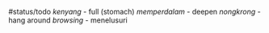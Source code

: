 #status/todo 
*kenyang* - full (stomach)
*memperdalam* - deepen
*nongkrong* - hang around
*browsing* - menelusuri